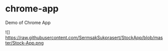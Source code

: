 # chrome-app
Demo of Chrome App

![] https://raw.githubusercontent.com/SermsakSukprasert/StockApp/blob/master/Stock-App.png
